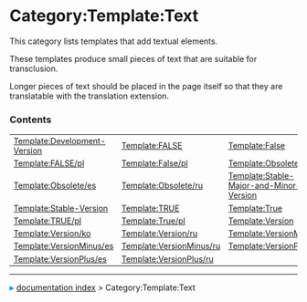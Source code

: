 # Category:Template:Text
This category lists templates that add textual elements.

These templates produce small pieces of text that are suitable for transclusion.

Longer pieces of text should be placed in the page itself so that they are translatable with the translation extension.

### Contents

|     |     |     |
| --- | --- | --- |
| [Template:Development-Version](wiki/Template_Development-Version.md) | [Template:FALSE](wiki/Template_FALSE.md) | [Template:False](wiki/Template_False.md) |
| [Template:FALSE/pl](wiki/Template_FALSE/pl.md) | [Template:False/pl](wiki/Template_False/pl.md) | [Template:Obsolete](wiki/Template_Obsolete.md) |
| [Template:Obsolete/es](wiki/Template_Obsolete/es.md) | [Template:Obsolete/ru](wiki/Template_Obsolete/ru.md) | [Template:Stable-Major-and-Minor-Version](wiki/Template_Stable-Major-and-Minor-Version.md) |
| [Template:Stable-Version](wiki/Template_Stable-Version.md) | [Template:TRUE](wiki/Template_TRUE.md) | [Template:True](wiki/Template_True.md) |
| [Template:TRUE/pl](wiki/Template_TRUE/pl.md) | [Template:True/pl](wiki/Template_True/pl.md) | [Template:Version](wiki/Template_Version.md) |
| [Template:Version/ko](wiki/Template_Version/ko.md) | [Template:Version/ru](wiki/Template_Version/ru.md) | [Template:VersionMinus](wiki/Template_VersionMinus.md) |
| [Template:VersionMinus/es](wiki/Template_VersionMinus/es.md) | [Template:VersionMinus/ru](wiki/Template_VersionMinus/ru.md) | [Template:VersionPlus](wiki/Template_VersionPlus.md) |
| [Template:VersionPlus/es](wiki/Template_VersionPlus/es.md) | [Template:VersionPlus/ru](wiki/Template_VersionPlus/ru.md) |



---
![](images/Right_arrow.png) [documentation index](../README.md) > Category:Template:Text
